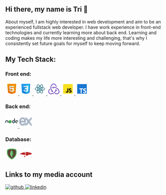 ## Hi there, my name is Tri 👋
About myself, I am highly interested in web development and aim to be an experienced fullstack web developer. I have work experience in front-end technologies and currently learning more about back end. Learning and coding makes my life more interesting and challenging, that's why I consistently set future goals for myself to keep moving forward.

## My Tech Stack:

### Front end:
<a href="https://www.w3schools.com/html/" target="_blank" rel="noreferrer"> <img src="/icons/html.png" alt="html5" width="40" height="40"/> </a>
<a href="https://www.w3schools.com/css/" target="_blank" rel="noreferrer"> <img src="/icons/css.png" alt="css3" width="40" height="40"/> </a>
<a href="https://reactjs.org/" target="_blank" rel="noreferrer"> <img src="/icons/react.png" alt="react" width="40" height="40"/> </a>
<a href="https://redux.js.org" target="_blank" rel="noreferrer"> <img src="/icons/redux.png" alt="redux" width="40" height="40"/> </a>
<a href="https://www.w3schools.com/js/" target="_blank" rel="noreferrer"> <img src="/icons/javascript.png" alt="javascript" width="40" height="40"/> </a>
<a href="https://www.typescriptlang.org/" target="_blank" rel="noreferrer"> <img src="/icons/typescript.png" alt="typescript" width="40" height="40"/> </a>

### Back end:
<a href="https://nodejs.org/en" target="_blank" rel="noreferrer"> <img src="/icons/nodejs.png" alt="expressJS" width="40" height="40"/> </a>
<a href="https://expressjs.com" target="_blank" rel="noreferrer"> <img src="/icons/express.png" alt="expressJS" width="40" height="40"/> </a>

### Database:
<a href="https://www.mongodb.com" target="_blank" rel="noreferrer"> <img src="./icons/mongodb.png" alt="mongoDB" width="40" height="40"/></a>
<a href="https://mongoosejs.com" target="_blank" rel="noreferrer"> <img src="/icons/mongoose.png" alt="mongooseJS" width="40" height="40"/></a>

</p>

## Links to my media account
<a href="https://github.com/quangtricao" target="_blank">
<img src=https://img.shields.io/badge/github-%2324292e.svg?&style=for-the-badge&logo=github&logoColor=white alt=github style="margin-bottom: 5px;" />
</a>
<a href="https://www.linkedin.com/in/quangtricao/" target="_blank">
<img src=https://img.shields.io/badge/linkedin-%231E77B5.svg?&style=for-the-badge&logo=linkedin&logoColor=white alt=linkedin style="margin-bottom: 5px;" />
</a>
